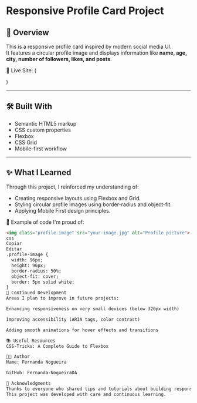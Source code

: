 # Responsive Profile Card Project

## 📌 Overview

This is a responsive profile card inspired by modern social media UI.  
It features a circular profile image and displays information like **name, age, city, number of followers, likes, and posts**.

🔗 Live Site: (

)

---

## 🛠️ Built With

- Semantic HTML5 markup
- CSS custom properties
- Flexbox
- CSS Grid
- Mobile-first workflow

---

## ✨ What I Learned

Through this project, I reinforced my understanding of:

- Creating responsive layouts using Flexbox and Grid.
- Styling circular profile images using border-radius and object-fit.
- Applying Mobile First design principles.

🧩 Example of code I'm proud of:

```html
<img class="profile-image" src="your-image.jpg" alt="Profile picture">
css
Copiar
Editar
.profile-image {
  width: 96px;
  height: 96px;
  border-radius: 50%;
  object-fit: cover;
  border: 5px solid white;
}
🔄 Continued Development
Areas I plan to improve in future projects:

Enhancing responsiveness on very small devices (below 320px width)

Improving accessibility (ARIA tags, color contrast)

Adding smooth animations for hover effects and transitions

📚 Useful Resources
CSS-Tricks: A Complete Guide to Flexbox

👩‍💻 Author
Name: Fernanda Nogueira

GitHub: Fernanda-NogueiraDA

🙌 Acknowledgments
Thanks to everyone who shared tips and tutorials about building responsive profile cards!
This project was developed with care and continuous learning.

